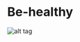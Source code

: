 # Be-healthy

![alt tag](https://docs.google.com/uc?authuser=0&id=0B7iXQxU-9gOJWXJFbnEyOXB4ak0&export=download)
